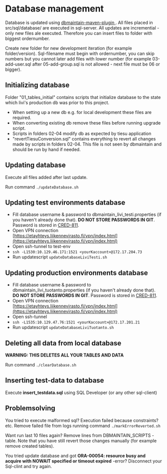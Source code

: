 # Database management

Database is updated using [dbmaintain-maven-plugin ](http://www.dbmaintain.org/maven-goals.html). All files placed in src/sql/database/ are executed in sql-server.
All updates are incremential - only new files ale executed. Therefore you can insert files to folder with biggest ordernumber.

Create new folder for new development iteration (for example folder/version). Sql-filename must begin with ordernumber, you can skip numbers but you cannot later add files with lower number (for example 03-add-user.sql after 05-add-group.sql is not allowed - next file must be 06 or bigger).

## Initializing database

Folder "01_tables_initial" contains scripts that initialize database to the state which livi's production db was prior to this project.

-   When setting up a new db e.g. for local development these files are required.
-   When converting existing db remove these files before running upgrade script.
-   Scripts in folders 02-04 modify db as expected by tiesu application
-   "revertTiesuConversion.sql" contains everything to revert all changes made by scripts in folders 02-04. This file is not seen by dbmaintain and should be run by hand if needed.

## Updating database

Execute all files added after last update.

Run command `./updateDatabase.sh`

## Updating test environments database

-   Fill database username & password to dbmaintain_livi_testi.properties (if you haven't already done that). **DO NOT STORE PASSWORDS IN GIT**. Password is stored in [CRED-811](https://jira.solita.fi/browse/CRED-811).
-   Open VPN connection [https://etayhteys.liikennevirasto.fi/vpn/index.html](https://etayhteys.liikennevirasto.fi/vpn/index.html)
-   Open ssh-tunnel to test-env
-   `ssh -L1530:10.129.46.171:1521 <yourKaccount>@172.17.204.73`
-   Run updatescript `updateDatabaseLiviTesti.sh`

## Updating production environments database

-   Fill database username & password to dbmaintain_livi_tuotanto.properties (if you haven't already done that). **DO NOT STORE PASSWORDS IN GIT**. Password is stored in [CRED-811](https://jira.solita.fi/browse/CRED-811).
-   Open VPN connection [https://etayhteys.liikennevirasto.fi/vpn/index.html](https://etayhteys.liikennevirasto.fi/vpn/index.html)
-   Open ssh-tunnel
-   `ssh -L1535:10.129.47.76:1521 <yourKaccount>@172.17.201.21`
-   Run updatescript `updateDatabaseLiviTuotanto.sh`

## Deleting all data from local database

**WARNING: THIS DELETES ALL YOUR TABLES AND DATA**

Run command `./clearDatabase.sh`

## Inserting test-data to database

Execute **insert_testdata.sql** using SQL Developer (or any other sql-client)

## Problemsolving

You tried to execute malformed sql? Execution failed because constraints? etc. Remove failed file from logs running command `./markErrorReverted.sh`

Want run last 10 files again?
Remove lines from DBMAINTAIN_SCRIPTS -table.
Note that you have still revert those changes manually (for example remove created tables).

You tried update database and got **ORA-00054: resource busy and acquire with NOWAIT specified or timeout expired** -error?
Disconnect your Sql-clint and try again.

